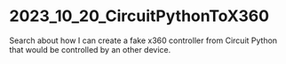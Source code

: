 # 2023_10_20_CircuitPythonToX360
Search about how I can create a fake x360 controller from Circuit Python that would be controlled by an other device. 
